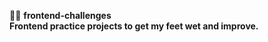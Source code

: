👨‍💻 <strong>frontend-challenges<strong><br>
Frontend practice projects to get my feet wet and improve. 
